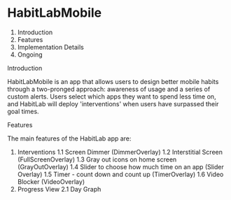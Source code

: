 # HabitLabMobile

1. Introduction
2. Features
3. Implementation Details
4. Ongoing 


Introduction

HabitLabMobile is an app that allows users to design better mobile habits through a two-pronged approach: awareness of usage and
a series of custom alerts. Users select which apps they want to spend less time on, and HabitLab will deploy 'interventions' when
users have surpassed their goal times. 

Features

The main features of the HabitLab app are:

1. Interventions
  1.1 Screen Dimmer (DimmerOverlay)
  1.2 Interstitial Screen (FullScreenOverlay)
  1.3 Gray out icons on home screen (GrayOutOverlay)
  1.4 Slider to choose how much time on an app (Slider Overlay)
  1.5 Timer - count down and count up (TimerOverlay)
  1.6 Video Blocker (VideoOverlay)
2. Progress View
  2.1 Day Graph
